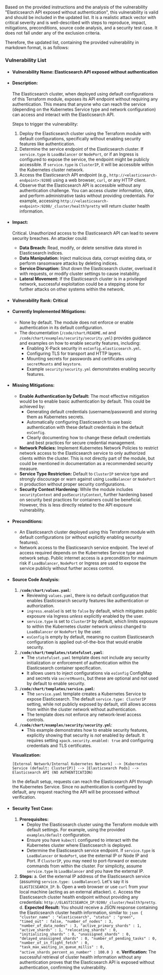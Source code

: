 Based on the provided instructions and the analysis of the vulnerability "Elasticsearch API exposed without authentication", this vulnerability is valid and should be included in the updated list. It is a realistic attack vector with critical severity and is well-described with steps to reproduce, impact, mitigations, preconditions, source code analysis, and a security test case. It does not fall under any of the exclusion criteria.

Therefore, the updated list, containing the provided vulnerability in markdown format, is as follows:

### Vulnerability List

*   #### Vulnerability Name: Elasticsearch API exposed without authentication

*   #### Description:
    The Elasticsearch cluster, when deployed using default configurations of this Terraform module, exposes its API endpoint without requiring any authentication. This means that anyone who can reach the service (depending on the Kubernetes Service type and network configuration) can access and interact with the Elasticsearch API.

    Steps to trigger the vulnerability:
    1. Deploy the Elasticsearch cluster using the Terraform module with default configurations, specifically without enabling security features like authentication.
    2. Determine the service endpoint of the Elasticsearch cluster. If `service.type` is `LoadBalancer` or `NodePort`, or if an Ingress is configured to expose the service, the endpoint might be publicly accessible. If `service.type` is `ClusterIP`, it will be accessible within the Kubernetes cluster network.
    3. Access the Elasticsearch API endpoint (e.g., `http://<elasticsearch-endpoint>:9200`) using a web browser, `curl`, or any HTTP client.
    4. Observe that the Elasticsearch API is accessible without any authentication challenge. You can access cluster information, data, and perform administrative tasks without providing credentials. For example, accessing `http://<elasticsearch-endpoint>:9200/_cluster/health?pretty` will return cluster health information.

*   #### Impact:
    Critical. Unauthorized access to the Elasticsearch API can lead to severe security breaches. An attacker could:
    *   **Data Breach:** Read, modify, or delete sensitive data stored in Elasticsearch indices.
    *   **Data Manipulation:** Inject malicious data, corrupt existing data, or perform ransomware attacks by deleting indices.
    *   **Service Disruption:** Shut down the Elasticsearch cluster, overload it with requests, or modify cluster settings to cause instability.
    *   **Lateral Movement:** If the Elasticsearch cluster is in a privileged network, successful exploitation could be a stepping stone for further attacks on other systems within the network.

*   #### Vulnerability Rank: Critical

*   #### Currently Implemented Mitigations:
    *   None by default. The module does not enforce or enable authentication in its default configuration.
    *   The documentation (`/code/chart/README.md` and `/code/chart/examples/security/security.yml`) provides guidance and examples on how to enable security features, including:
        *   Enabling X-Pack security in `esConfig.elasticsearch.yml`.
        *   Configuring TLS for transport and HTTP layers.
        *   Mounting secrets for passwords and certificates using `secretMounts` and `keystore`.
        *   Example `security/security.yml` demonstrates enabling security features.

*   #### Missing Mitigations:
    *   **Enable Authentication by Default:** The most effective mitigation would be to enable basic authentication by default. This could be achieved by:
        *   Generating default credentials (username/password) and storing them as Kubernetes secrets.
        *   Automatically configuring Elasticsearch to use basic authentication with these default credentials in the default `esConfig`.
        *   Clearly documenting how to change these default credentials and best practices for secure credential management.
    *   **Network Policies:** Implement Kubernetes Network Policies to restrict network access to the Elasticsearch service to only authorized clients within the cluster. This is not directly part of the module, but could be mentioned in documentation as a recommended security measure.
    *   **Service Type Restriction:** Default to `ClusterIP` service type and strongly discourage or warn against using `LoadBalancer` or `NodePort` in production without proper security configurations.
    *   **Security Context Hardening:** While the module includes `securityContext` and `podSecurityContext`, further hardening based on security best practices for containers could be beneficial. However, this is less directly related to the API exposure vulnerability.

*   #### Preconditions:
    *   An Elasticsearch cluster deployed using this Terraform module with default configurations (or without explicitly enabling security features).
    *   Network access to the Elasticsearch service endpoint. The level of access required depends on the Kubernetes Service type and network setup. Public internet access is a precondition for maximum risk if `LoadBalancer`, `NodePort` or Ingress are used to expose the service publicly without further access control.

*   #### Source Code Analysis:
    1.  **`/code/chart/values.yaml`**:
        *   Reviewing `values.yaml`, there is no default configuration that enables Elasticsearch security features like authentication or authorization.
        *   `ingress.enabled` is set to `false` by default, which mitigates public exposure via Ingress *unless* explicitly enabled by the user.
        *   `service.type` is set to `ClusterIP` by default, which limits exposure to within the Kubernetes cluster network *unless* changed to `LoadBalancer` or `NodePort` by the user.
        *   `esConfig` is empty by default, meaning no custom Elasticsearch configuration is applied out-of-the-box that would enable security.
    2.  **`/code/chart/templates/statefulset.yaml`**:
        *   The `statefulset.yaml` template does not include any security initialization or enforcement of authentication within the Elasticsearch container specification.
        *   It allows users to inject configurations via `esConfig` ConfigMap and secrets via `secretMounts`, but these are optional and not used by default to enable security.
    3.  **`/code/chart/templates/service.yaml`**:
        *   The `service.yaml` template creates a Kubernetes Service to expose Elasticsearch. The default `service.type: ClusterIP` setting, while not publicly exposed by default, still allows access from within the cluster network without authentication.
        *   The template does not enforce any network-level access controls.
    4.  **`/code/chart/examples/security/security.yml`**:
        *   This example demonstrates how to enable security features, explicitly showing that security is *not* enabled by default. It requires setting `xpack.security.enabled: true` and configuring credentials and TLS certificates.

    **Visualization:**

    ```
    [External Network/Internal Kubernetes Network] --> [Kubernetes Service (default: ClusterIP)] --> [Elasticsearch Pods] --> Elasticsearch API (NO AUTHENTICATION)
    ```

    In the default setup, requests can reach the Elasticsearch API through the Kubernetes Service. Since no authentication is configured by default, any request reaching the API will be processed without verification.

*   #### Security Test Case:
    1.  **Prerequisites:**
        *   Deploy the Elasticsearch cluster using the Terraform module with default settings. For example, using the provided `examples/default` configuration.
        *   Ensure you have `kubectl` configured to interact with the Kubernetes cluster where Elasticsearch is deployed.
        *   Determine the Elasticsearch service endpoint. If `service.type` is `LoadBalancer` or `NodePort`, use the external IP or Node IP and Port. If `ClusterIP`, you may need to port-forward or execute commands from within the cluster. For simplicity, assume `service.type` is `LoadBalancer` and you have the external IP.
    2.  **Steps:**
        a.  Get the external IP address of the Elasticsearch service (assuming `service.type: LoadBalancer`). Let's say it is `ELASTICSEARCH_IP`.
        b.  Open a web browser or use `curl` from your local machine (acting as an external attacker).
        c.  Access the Elasticsearch cluster health endpoint without providing any credentials: `http://ELASTICSEARCH_IP:9200/_cluster/health?pretty`.
        d.  **Expected Result:** You should receive a JSON response containing the Elasticsearch cluster health information, similar to:
            ```json
            {
              "cluster_name" : "elasticsearch",
              "status" : "green",
              "timed_out" : false,
              "number_of_nodes" : 3,
              "number_of_data_nodes" : 3,
              "active_primary_shards" : 1,
              "active_shards" : 1,
              "relocating_shards" : 0,
              "initializing_shards" : 0,
              "unassigned_shards" : 0,
              "delayed_unassigned_shards" : 0,
              "number_of_pending_tasks" : 0,
              "number_of_in_flight_fetch" : 0,
              "task_max_waiting_in_queue_millis" : 0,
              "active_shards_percent_as_number" : 100.0
            }
            ```
        e.  **Verification:** The successful retrieval of cluster health information without any authentication proves that the Elasticsearch API is exposed without authentication, confirming the vulnerability.